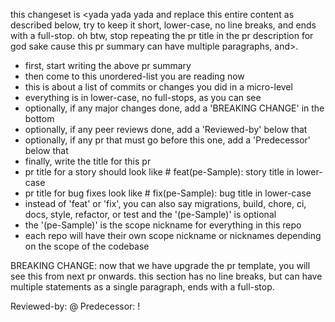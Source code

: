 this changeset is <yada yada yada and replace this entire content as described below, try to keep it short, lower-case, no line breaks, and ends with a full-stop. oh btw, stop repeating the pr title in the pr description for god sake cause this pr summary can have multiple paragraphs, and>.

- first, start writing the above pr summary
- then come to this unordered-list you are reading now
- this is about a list of commits or changes you did in a micro-level
- everything is in lower-case, no full-stops, as you can see
- optionally, if any major changes done, add a 'BREAKING CHANGE' in the bottom
- optionally, if any peer reviews done, add a 'Reviewed-by' below that
- optionally, if any pr that must go before this one, add a 'Predecessor' below that
- finally, write the title for this pr
- pr title for a story should look like #<pbi-id> feat(pe-Sample): story title in lower-case
- pr title for bug fixes look like #<bug-id> fix(pe-Sample): bug title in lower-case
- instead of 'feat' or 'fix', you can also say migrations, build, chore, ci, docs, style, refactor, or test and the '(pe-Sample)' is optional
- the '(pe-Sample)' is the scope nickname for everything in this repo
- each repo will have their own scope nickname or nicknames depending on the scope of the codebase

BREAKING CHANGE: now that we have upgrade the pr template, you will see this from next pr onwards. this section has no line breaks, but can have multiple statements as a single paragraph, ends with a full-stop.

Reviewed-by: @<reviewer-user-name-goes-here>
Predecessor: !<pr-id-goes-here>
